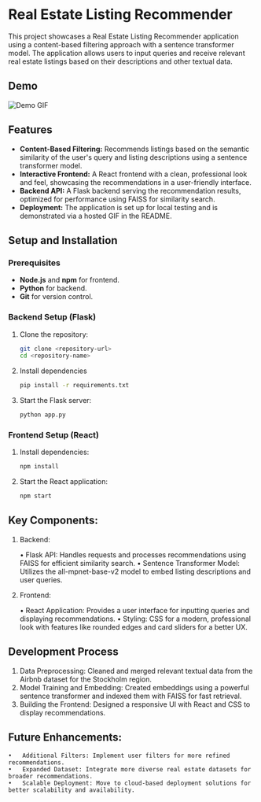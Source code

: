 # Real Estate Listing Recommender

This project showcases a Real Estate Listing Recommender application using a content-based filtering approach with a sentence transformer model. The application allows users to input queries and receive relevant real estate listings based on their descriptions and other textual data.

## Demo

![Demo GIF](./demo-gif.gif)

## Features

- **Content-Based Filtering:** Recommends listings based on the semantic similarity of the user's query and listing descriptions using a sentence transformer model.
- **Interactive Frontend:** A React frontend with a clean, professional look and feel, showcasing the recommendations in a user-friendly interface.
- **Backend API:** A Flask backend serving the recommendation results, optimized for performance using FAISS for similarity search.
- **Deployment:** The application is set up for local testing and is demonstrated via a hosted GIF in the README.

## Setup and Installation

### Prerequisites

- **Node.js** and **npm** for frontend.
- **Python** for backend.
- **Git** for version control.

### Backend Setup (Flask)

1. Clone the repository:
   ```bash
   git clone <repository-url>
   cd <repository-name>

2. Install dependencies
   ```bash
   pip install -r requirements.txt

3. Start the Flask server:
   ```bash
   python app.py

### Frontend Setup (React)
   
1. Install dependencies:
   ```bash
   npm install
   
2. Start the React application:
   ```bash
   npm start

## Key Components: 


1. Backend:

	•	Flask API: Handles requests and processes recommendations using FAISS for efficient similarity search.
	•	Sentence Transformer Model: Utilizes the all-mpnet-base-v2 model to embed listing descriptions and user queries.

2. Frontend:

	•	React Application: Provides a user interface for inputting queries and displaying recommendations.
	•	Styling: CSS for a modern, professional look with features like rounded edges and card sliders for a better UX.

## Development Process

1.	Data Preprocessing: Cleaned and merged relevant textual data from the Airbnb dataset for the Stockholm region.
2.	Model Training and Embedding: Created embeddings using a powerful sentence transformer and indexed them with FAISS for fast retrieval.
3.	Building the Frontend: Designed a responsive UI with React and CSS to display recommendations.

## Future Enhancements: 

	•	Additional Filters: Implement user filters for more refined recommendations.
	•	Expanded Dataset: Integrate more diverse real estate datasets for broader recommendations.
	•	Scalable Deployment: Move to cloud-based deployment solutions for better scalability and availability.
